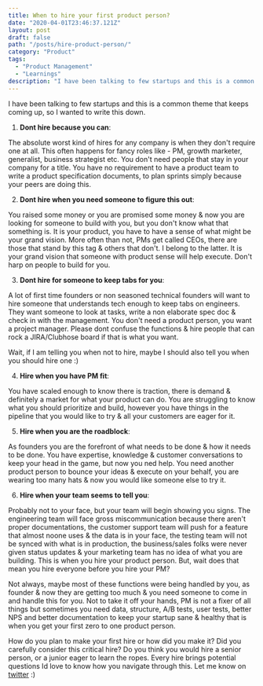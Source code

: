 ```yaml
---
title: When to hire your first product person?
date: "2020-04-01T23:46:37.121Z"
layout: post
draft: false
path: "/posts/hire-product-person/"
category: "Product"
tags:
  - "Product Management"
  - "Learnings"
description: "I have been talking to few startups and this is a common theme that keeps coming up, so I wanted to write this down."
---
```


I have been talking to few startups and this is a common theme that keeps coming up, so I wanted to write this down.

1. **Dont hire because you can**:

The absolute worst kind of hires for any company is when they don't require one at all. This often happens for fancy roles like - PM, growth marketer, generalist, business strategist etc. You don't need people that stay in your company for a title. You have no requirement to have a product team to write a product specification documents, to plan sprints simply because your peers are doing this. 

2. **Dont hire when you need someone to figure this out**:

You raised some money or you are promised some money & now you are looking for someone to build with you, but you don't know what that something is. It is your product, you have to have a sense of what might be your grand vision. More often than not, PMs get called CEOs, there are those that stand by this tag & others that don't. I belong to the latter. It is your grand vision that someone with product sense will help execute. Don't harp on people to build for you.  

3. **Dont hire for someone to keep tabs for you**:

A lot of first time founders or non seasoned technical founders will want to hire someone that understands tech enough to keep tabs on engineers. They want someone to look at tasks, write a non elaborate spec doc & check in with the management. You don't need a product person, you want a project manager. Please dont confuse the functions & hire people that can rock a JIRA/Clubhose board if that is what you want. 

Wait, if I am telling you when not to hire, maybe I should also tell you when you should hire one :)

4. **Hire when you have PM fit**:

You have scaled enough to know there is traction, there is demand & definitely a market for what your product can do. You are struggling to know what you should prioritize and build, however you have things in the pipeline that you would like to try & all your customers are eager for it.  

5. **Hire when you are the roadblock**: 

As founders you are the forefront of what needs to be done & how it needs to be done. You have expertise, knowledge & customer conversations to keep your head in the game, but now you ned help. You need another product person to bounce your ideas & execute on your behalf, you are wearing too many hats & now you would like someone else to try it. 

6. **Hire when your team seems to tell you**:


Probably not to your face, but your team will begin showing you signs. The engineering team will face gross miscommunication because there aren't proper documentations, the customer support team will push for a feature that almost noone uses & the data is in your face, the testing team will not be synced with what is in production, the business/sales folks were never given status updates & your marketing team has no idea of what you are building. This is when you hire your product person. But, wait does that mean you hire everyone before you hire your PM? 

Not always, maybe most of these functions were being handled by you, as founder & now they are getting too much & you need someone to come in and handle this for you. Not to take it off your hands, PM is not a fixer of all things but sometimes you need data, structure, A/B tests, user tests, better NPS and better documentation to keep your startup sane & healthy that is when you get your first zero to one product person. 

How do you plan to make your first hire or how did you make it? Did you carefully consider this critical hire? Do you think you would hire a senior person, or a junior eager to learn the ropes. Every hire brings potential questions Id love to know how you navigate through this. Let me know on [twitter](https://www.twitter.com/vindytalks) :)




